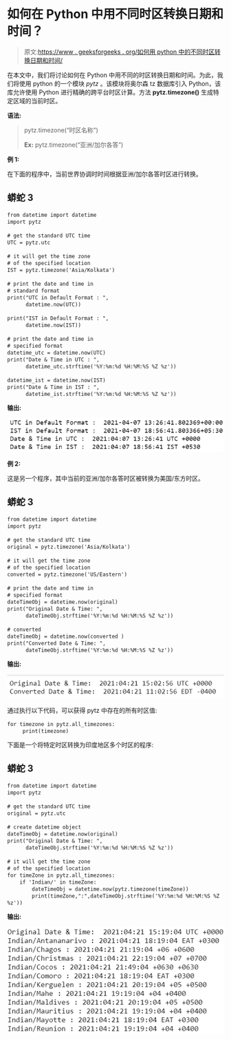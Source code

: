 # 如何在 Python 中用不同时区转换日期和时间？

> 原文:[https://www . geeksforgeeks . org/如何用 python 中的不同时区转换日期和时间/](https://www.geeksforgeeks.org/how-to-convert-date-and-time-with-different-timezones-in-python/)

在本文中，我们将讨论如何在 Python 中用不同的时区转换日期和时间。为此，我们将使用 python 的一个模块 *pytz* 。该模块将奥尔森 tz 数据库引入 Python，该库允许使用 Python 进行精确的跨平台时区计算。方法 **pytz.timezone()** 生成特定区域的当前时区。

**语法:**

> pytz.timezone(“时区名称”)
> 
> **Ex:** pytz.timezone(“亚洲/加尔各答”)

**例 1:**

在下面的程序中，当前世界协调时时间根据亚洲/加尔各答时区进行转换。

## 蟒蛇 3

```
from datetime import datetime
import pytz

# get the standard UTC time
UTC = pytz.utc

# it will get the time zone
# of the specified location
IST = pytz.timezone('Asia/Kolkata')

# print the date and time in
# standard format
print("UTC in Default Format : ",
      datetime.now(UTC))

print("IST in Default Format : ",
      datetime.now(IST))

# print the date and time in
# specified format
datetime_utc = datetime.now(UTC)
print("Date & Time in UTC : ",
      datetime_utc.strftime('%Y:%m:%d %H:%M:%S %Z %z'))

datetime_ist = datetime.now(IST)
print("Date & Time in IST : ",
      datetime_ist.strftime('%Y:%m:%d %H:%M:%S %Z %z'))
```

**输出:**

![](img/6e0588f80b3a0cb800889fa1aecda214.png)

**例 2:**

这是另一个程序，其中当前的亚洲/加尔各答时区被转换为美国/东方时区。

## 蟒蛇 3

```
from datetime import datetime
import pytz

# get the standard UTC time
original = pytz.timezone('Asia/Kolkata')

# it will get the time zone
# of the specified location
converted = pytz.timezone('US/Eastern')

# print the date and time in
# specified format
dateTimeObj = datetime.now(original)
print("Original Date & Time: ",
      dateTimeObj.strftime('%Y:%m:%d %H:%M:%S %Z %z'))

# converted
dateTimeObj = datetime.now(converted )
print("Converted Date & Time: ",
      dateTimeObj.strftime('%Y:%m:%d %H:%M:%S %Z %z'))
```

**输出:**

![](img/4c8a3e6aba38f6e57d52f3408e0103ab.png)

通过执行以下代码，可以获得 pytz 中存在的所有时区值:

```
for timezone in pytz.all_timezones:
     print(timezone) 
```

下面是一个将特定时区转换为印度地区多个时区的程序:

## 蟒蛇 3

```
from datetime import datetime
import pytz

# get the standard UTC time
original = pytz.utc

# create datetime object
dateTimeObj = datetime.now(original)
print("Original Date & Time: ",
      dateTimeObj.strftime('%Y:%m:%d %H:%M:%S %Z %z'))

# it will get the time zone
# of the specified location
for timeZone in pytz.all_timezones:
    if 'Indian/' in timeZone:
        dateTimeObj = datetime.now(pytz.timezone(timeZone))
        print(timeZone,":",dateTimeObj.strftime('%Y:%m:%d %H:%M:%S %Z %z'))
```

**输出:**

![](img/75fd8fc774bec65fee66b5a6d0f2cd7f.png)